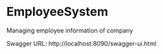 # EmployeeSystem
Managing employee information of company

Swagger URL: http://localhost:8090/swagger-ui.html
